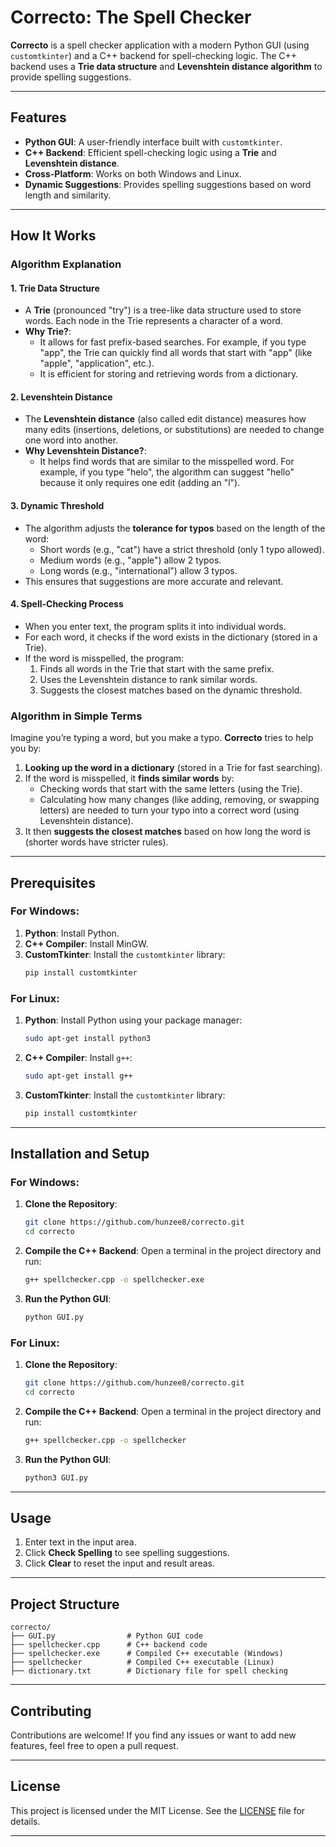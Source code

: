 
# Correcto: The Spell Checker

**Correcto** is a spell checker application with a modern Python GUI (using `customtkinter`) and a C++ backend for spell-checking logic. The C++ backend uses a **Trie data structure** and **Levenshtein distance algorithm** to provide spelling suggestions.

---

## Features
- **Python GUI**: A user-friendly interface built with `customtkinter`.
- **C++ Backend**: Efficient spell-checking logic using a **Trie** and **Levenshtein distance**.
- **Cross-Platform**: Works on both Windows and Linux.
- **Dynamic Suggestions**: Provides spelling suggestions based on word length and similarity.

---

## How It Works

### Algorithm Explanation

#### 1. **Trie Data Structure**
   - A **Trie** (pronounced "try") is a tree-like data structure used to store words. Each node in the Trie represents a character of a word.
   - **Why Trie?**:
     - It allows for fast prefix-based searches. For example, if you type "app", the Trie can quickly find all words that start with "app" (like "apple", "application", etc.).
     - It is efficient for storing and retrieving words from a dictionary.

#### 2. **Levenshtein Distance**
   - The **Levenshtein distance** (also called edit distance) measures how many edits (insertions, deletions, or substitutions) are needed to change one word into another.
   - **Why Levenshtein Distance?**:
     - It helps find words that are similar to the misspelled word. For example, if you type "helo", the algorithm can suggest "hello" because it only requires one edit (adding an "l").

#### 3. **Dynamic Threshold**
   - The algorithm adjusts the **tolerance for typos** based on the length of the word:
     - Short words (e.g., "cat") have a strict threshold (only 1 typo allowed).
     - Medium words (e.g., "apple") allow 2 typos.
     - Long words (e.g., "international") allow 3 typos.
   - This ensures that suggestions are more accurate and relevant.

#### 4. **Spell-Checking Process**
   - When you enter text, the program splits it into individual words.
   - For each word, it checks if the word exists in the dictionary (stored in a Trie).
   - If the word is misspelled, the program:
     1. Finds all words in the Trie that start with the same prefix.
     2. Uses the Levenshtein distance to rank similar words.
     3. Suggests the closest matches based on the dynamic threshold.

### Algorithm in Simple Terms
Imagine you’re typing a word, but you make a typo. **Correcto** tries to help you by:
1. **Looking up the word in a dictionary** (stored in a Trie for fast searching).
2. If the word is misspelled, it **finds similar words** by:
   - Checking words that start with the same letters (using the Trie).
   - Calculating how many changes (like adding, removing, or swapping letters) are needed to turn your typo into a correct word (using Levenshtein distance).
3. It then **suggests the closest matches** based on how long the word is (shorter words have stricter rules).

---

## Prerequisites

### For Windows:
1. **Python**: Install Python.
2. **C++ Compiler**: Install MinGW.
3. **CustomTkinter**: Install the `customtkinter` library:
   ```bash
   pip install customtkinter
   ```

### For Linux:
1. **Python**: Install Python using your package manager:
   ```bash
   sudo apt-get install python3
   ```
2. **C++ Compiler**: Install `g++`:
   ```bash
   sudo apt-get install g++
   ```
3. **CustomTkinter**: Install the `customtkinter` library:
   ```bash
   pip install customtkinter
   ```

---

## Installation and Setup

### For Windows:
1. **Clone the Repository**:
   ```bash
   git clone https://github.com/hunzee8/correcto.git
   cd correcto
   ```
2. **Compile the C++ Backend**:
   Open a terminal in the project directory and run:
   ```bash
   g++ spellchecker.cpp -o spellchecker.exe
   ```
3. **Run the Python GUI**:
   ```bash
   python GUI.py
   ```

### For Linux:
1. **Clone the Repository**:
   ```bash
   git clone https://github.com/hunzee8/correcto.git
   cd correcto
   ```
2. **Compile the C++ Backend**:
   Open a terminal in the project directory and run:
   ```bash
   g++ spellchecker.cpp -o spellchecker
   ```
3. **Run the Python GUI**:
   ```bash
   python3 GUI.py
   ```

---

## Usage
1. Enter text in the input area.
2. Click **Check Spelling** to see spelling suggestions.
3. Click **Clear** to reset the input and result areas.

---

## Project Structure
```
correcto/
├── GUI.py                # Python GUI code
├── spellchecker.cpp      # C++ backend code
├── spellchecker.exe      # Compiled C++ executable (Windows)
├── spellchecker          # Compiled C++ executable (Linux)
├── dictionary.txt        # Dictionary file for spell checking
```

---

## Contributing
Contributions are welcome! If you find any issues or want to add new features, feel free to open a pull request.

---

## License
This project is licensed under the MIT License. See the [LICENSE](LICENSE) file for details.

---
